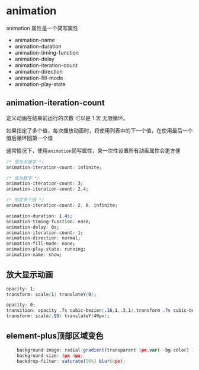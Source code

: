 

# animation 

animation 属性是一个简写属性

- animation-name
- animation-duration
- animation-timing-function
- animation-delay
- animation-iteration-count
- animation-direction
- animation-fill-mode
- animation-play-state

## animation-iteration-count

定义动画在结束前运行的次数 可以是 1 次 无限循环。

如果指定了多个值，每次播放动画时，将使用列表中的下一个值，在使用最后一个值后循环回第一个值

通常情况下，使用`animation`简写属性，来一次性设置所有动画属性会更方便

```css
/* 值为关键字 */
animation-iteration-count: infinite;

/* 值为数字 */
animation-iteration-count: 3;
animation-iteration-count: 2.4;

/* 指定多个值 */
animation-iteration-count: 2, 0, infinite;
```





```css
animation-duration: 1.4s;
animation-timing-function: ease;
animation-delay: 0s;
animation-iteration-count: 1;
animation-direction: normal;
animation-fill-mode: none;
animation-play-state: running;
animation-name: show;
```



## 放大显示动画

```css
opacity: 1;
transform: scale(1) translateY(0);
```

```css
opacity: 0;
transition: opacity .7s cubic-bezier(.16,1,.3,1),transform .7s cubic-bezier(.16,1,.3,1);
transform: scale(.95) translateY(40px);
```

## element-plus顶部区域变色

```js
    background-image: radial-gradient(transparent 1px,var(--bg-color) 1px);
    background-size: 4px 4px;
    backdrop-filter: saturate(50%) blur(4px);
```

